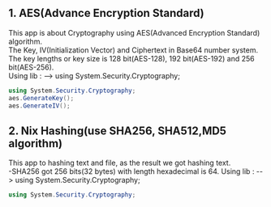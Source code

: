 ## 1. AES(Advance Encryption Standard)

This app is about Cryptography using AES(Advanced Encryption Standard) algorithm.<br>
The Key, IV(Initialization Vector) and Ciphertext in Base64 number system.<br>
The key lengths or key size is 128 bit(AES-128), 192 bit(AES-192) and 256 bit(AES-256).<br>
Using lib : --> using System.Security.Cryptography;

``` c#
using System.Security.Cryptography;
aes.GenerateKey();
aes.GenerateIV();
```

## 2. Nix Hashing(use SHA256, SHA512,MD5 algorithm)

This app to hashing text and file, as the result we got hashing text.<br>
-SHA256 got 256 bits(32 bytes) with length hexadecimal is 64.
Using lib : --> using System.Security.Cryptography;

``` c#
using System.Security.Cryptography;
```

